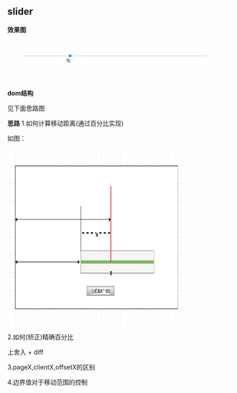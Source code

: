 ## slider
**效果图**
![slider](../images/slider.gif)

**dom结构**

见下面思路图

**思路**
1.如何计算移动距离(通过百分比实现)

如图：

<img src="../images/slider.png" width = "400" height = "400" alt="图片名称" align=center />

2.如何(矫正)精确百分比

上舍入 + diff

3.pageX,clientX,offsetX的区别

4.边界值对于移动范围的控制
